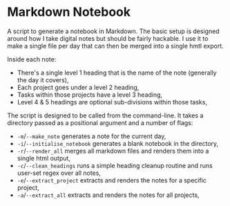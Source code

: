 # Markdown Notebook

A script to generate a notebook in Markdown. The basic setup is designed around how I take digital notes but should be fairly hackable. I use it to make a single file per day that can then be merged into a single hmtl export.

Inside each note:

* There's a single level 1 heading that is the name of the note (generally the day it covers),
* Each project goes under a level 2 heading,
* Tasks within those projects have a level 3 heading,
* Level 4 & 5 headings are optional sub-divisions within those tasks,

The script is designed to be called from the command-line. It takes a directory passed as a positional argument and a number of flags:

* ```-m```/```--make_note``` generates a note for the current day,
* ```-i```/```--initialise_notebook``` generates a blank notebook in the directory,
* ```-r```/```--render_all``` merges all markdown files and renders them into a single html output,
* ```-c```/```--clean_headings``` runs a simple heading cleanup routine and runs user-set regex over all notes,
* ```-e```/```--extract_project``` extracts and renders the notes for a specific project,
* ```-a```/```--extract_all``` extracts and renders the notes for all projects,
